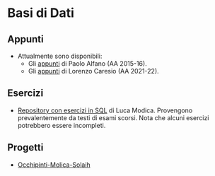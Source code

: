 # Basi di Dati

## Appunti

- Attualmente sono disponibili:
    - Gli [appunti](Appunti/Alfano_2015-2016.pdf) di Paolo Alfano (AA 2015-16).
    - Gli [appunti](Appunti/Caresio_2021-2022/index.md) di Lorenzo Caresio (AA 2021-22).


## Esercizi

- [Repository con esercizi in SQL](https://github.com/lucamodica/sql-exercises--bachelor) di Luca Modica. Provengono prevalentemente da testi di esami scorsi. Nota che alcuni esercizi potrebbero essere incompleti.

## Progetti

- [Occhipinti-Molica-Solaih](https://github.com/eduardz1/Home-Booking)
